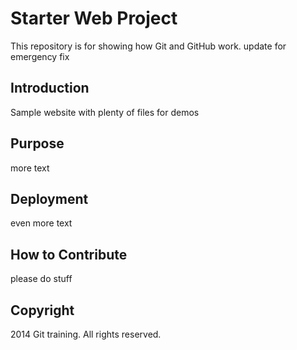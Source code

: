 # Starter Web Project

This repository is for showing how Git and GitHub work. update for emergency fix

## Introduction

Sample website with plenty of files for demos

## Purpose

more text

## Deployment

even more text

## How to Contribute

please do stuff

## Copyright
2014 Git training. All rights reserved.